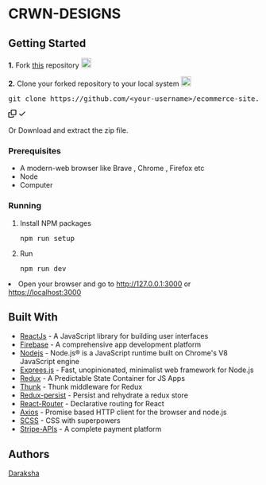 <h1>CRWN-DESIGNS</h1>
<h2>Getting Started</h2>
<p><strong>1.</strong> Fork <a href="https://github.com/daraksha-dk/React-ECommerce-Website">this</a> repository <g-emoji class="g-emoji" alias="fork_and_knife" fallback-src="https://github.githubassets.com/images/icons/emoji/unicode/1f374.png"><img class="emoji" alt="fork_and_knife" height="20" width="20" src="https://github.githubassets.com/images/icons/emoji/unicode/1f374.png"></g-emoji></p>
<p><strong>2.</strong> Clone your forked repository to your local system <g-emoji class="g-emoji" alias="busts_in_silhouette" fallback-src="https://github.githubassets.com/images/icons/emoji/unicode/1f465.png"><img class="emoji" alt="busts_in_silhouette" height="20" width="20" src="https://github.githubassets.com/images/icons/emoji/unicode/1f465.png"></g-emoji></p>
<pre>git clone https://github.com/<span class="pl-k">&lt;</span>your-username<span class="pl-k">&gt;</span>/ecommerce-site.git</pre>
<div class="zeroclipboard-container position-absolute right-0 top-0">
    <clipboard-copy aria-label="Copy" class="ClipboardButton btn js-clipboard-copy m-2 p-0 tooltipped-no-delay" data-copy-feedback="Copied!" data-tooltip-direction="w" value="git clone https://github.com/<your-username>/ecommerce-site.git
" tabindex="0" role="button">
      <svg aria-hidden="true" height="16" viewBox="0 0 16 16" version="1.1" width="16" data-view-component="true" class="octicon octicon-copy js-clipboard-copy-icon m-2">
    <path fill-rule="evenodd" d="M0 6.75C0 5.784.784 5 1.75 5h1.5a.75.75 0 010 1.5h-1.5a.25.25 0 00-.25.25v7.5c0 .138.112.25.25.25h7.5a.25.25 0 00.25-.25v-1.5a.75.75 0 011.5 0v1.5A1.75 1.75 0 019.25 16h-7.5A1.75 1.75 0 010 14.25v-7.5z"></path><path fill-rule="evenodd" d="M5 1.75C5 .784 5.784 0 6.75 0h7.5C15.216 0 16 .784 16 1.75v7.5A1.75 1.75 0 0114.25 11h-7.5A1.75 1.75 0 015 9.25v-7.5zm1.75-.25a.25.25 0 00-.25.25v7.5c0 .138.112.25.25.25h7.5a.25.25 0 00.25-.25v-7.5a.25.25 0 00-.25-.25h-7.5z"></path>
</svg>
      <svg aria-hidden="true" height="16" viewBox="0 0 16 16" version="1.1" width="16" data-view-component="true" class="octicon octicon-check js-clipboard-check-icon color-text-success d-none m-2">
    <path fill-rule="evenodd" d="M13.78 4.22a.75.75 0 010 1.06l-7.25 7.25a.75.75 0 01-1.06 0L2.22 9.28a.75.75 0 011.06-1.06L6 10.94l6.72-6.72a.75.75 0 011.06 0z"></path>
</svg>
    </clipboard-copy>
  </div>
  <p>Or Download and extract the zip file.</p>
  <h3>Prerequisites</h3>
  <ul><li>A modern-web browser like Brave , Chrome , Firefox etc</li> <li>Node</li> <li>Computer</li></ul>
  <h3>Running</h3>
  <ol><li>Install NPM packages</li>
  <pre>npm run setup</pre>
  <li>Run</li>
  <pre>npm run dev</pre>
  </ol>
  <li>Open your browser and go to <a href="http://127.0.0.1:3000" rel="nofollow">http://127.0.0.1:3000</a> or <a href="https://localhost:3000" rel="nofollow">https://localhost:3000</a></li>
  <h2>Built With</h2>
  <ul><li><a href="https://reactjs.org" rel="nofollow">ReactJs</a> - A JavaScript library for building user interfaces</li>
<li><a href="https://firebase.google.com/" rel="nofollow">Firebase</a> - A comprehensive app development platform</li>
<li><a href="https://nodejs.org/en/" rel="nofollow">Nodejs</a> - Node.js® is a JavaScript runtime built on Chrome's V8 JavaScript engine</li>
<li><a href="https://expressjs.com" rel="nofollow">Exprees.js</a> - Fast, unopinionated, minimalist web framework for Node.js</li>
<li><a href="https://redux.js.org/" rel="nofollow">Redux</a> - A Predictable State Container for JS Apps</li><li><a href="https://github.com/reduxjs/redux-thunk">Thunk</a> - Thunk middleware for Redux</li><li><a href="https://www.npmjs.com/package/redux-persist" rel="nofollow">Redux-persist</a> - Persist and rehydrate a redux store</li><li><a href="https://github.com/ReactTraining/react-router">React-Router</a> - Declarative routing for React</li><li><a href="https://www.npmjs.com/package/axios" rel="nofollow">Axios</a> - Promise based HTTP client for the browser and node.js</li><li><a href="https://sass-lang.com" rel="nofollow">SCSS</a> - CSS with superpowers</li><li><a href="https://stripe.com/docs/api" rel="nofollow">Stripe-APIs</a> - A complete payment platform</li></ul>
<h2>Authors</h2><a href="https://github.com/daraksha-dk">Daraksha</a>
